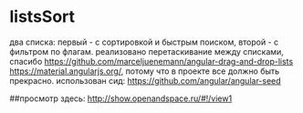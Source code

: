 # listsSort

два списка: первый - с сортировкой и быстрым поиском, второй - с фильтром по флагам.
реализовано перетаскивание между списками, спасибо https://github.com/marceljuenemann/angular-drag-and-drop-lists
https://material.angularjs.org/, потому что в проекте все должно быть прекрасно.
использован сид: https://github.com/angular/angular-seed

##просмотр здесь: http://show.openandspace.ru/#!/view1